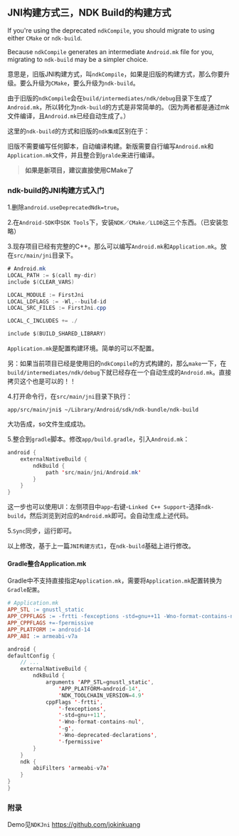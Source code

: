 ## JNI构建方式三，NDK Build的构建方式

If you're using the deprecated `ndkCompile`, you should migrate to using either `CMake` or `ndk-build`.

Because `ndkCompile` generates an intermediate `Android.mk` file for you, migrating to `ndk-build` may be a simpler choice.

意思是，旧版JNI构建方式，叫`ndkCompile`，如果是旧版的构建方式，那么你要升级。要么升级为`CMake`，要么升级为`ndk-build`。

由于旧版的`ndkCompile`会在`build/intermediates/ndk/debug`目录下生成了`Android.mk`，所以转化为`ndk-build`的方式是非常简单的。（因为两者都是通过mk文件编译，且`Android.mk`已经自动生成了。）

这里的`ndk-build`的方式和旧版的`ndk集成`区别在于：

旧版不需要编写任何脚本，自动编译构建。新版需要自行编写`Android.mk`和`Application.mk`文件，并且整合到`gralde`来进行编译。

> **如果是新项目，建议直接使用CMake了**

### ndk-build的JNI构建方式入门

1.删除`android.useDeprecatedNdk=true`。

2.在`Android-SDK`中`SDK Tools`下，安装`NDK／CMake／LLDB`这三个东西。（已安装忽略）

3.现存项目已经有完整的C++。那么可以编写`Android.mk`和`Application.mk`。放在`src/main/jni`目录下。

```java
# Android.mk
LOCAL_PATH := $(call my-dir)
include $(CLEAR_VARS)

LOCAL_MODULE := FirstJni
LOCAL_LDFLAGS := -Wl,--build-id
LOCAL_SRC_FILES := FirstJni.cpp

LOCAL_C_INCLUDES += ./

include $(BUILD_SHARED_LIBRARY)
```

`Application.mk`是配置构建环境。简单的可以不配置。

另：如果当前项目已经是使用旧的`ndkCompile`的方式构建的，那么`make`一下，在`build/intermediates/ndk/debug`下就已经存在一个自动生成的`Android.mk`。直接拷贝这个也是可以的！！


4.打开命令行，在`src/main/jni`目录下执行：

`app/src/main/jni$ ~/Library/Android/sdk/ndk-bundle/ndk-build`

大功告成，so文件生成成功。

5.整合到`gradle`脚本。修改`app/build.gradle`，引入`Android.mk`：

```java
android {
    externalNativeBuild {
        ndkBuild {
            path 'src/main/jni/Android.mk'
        }
    }
}
```

这一步也可以使用UI：左侧项目中`app`-右键-`Linked C++ Support`-选择`ndk-build`，然后浏览到对应的`Android.mk`即可。会自动生成上述代码。

5.`Sync`同步，运行即可。

以上修改，基于上一篇`JNI构建方式1`，在`ndk-build`基础上进行修改。


#### Gradle整合Application.mk

Gradle中不支持直接指定`Application.mk`，需要将`Application.mk`配置转换为`Gradle配置`。

```makefile
# Application.mk
APP_STL := gnustl_static
APP_CPPFLAGS := -frtti -fexceptions -std=gnu++11 -Wno-format-contains-nul -g -Wno-deprecated-declarations
APP_CPPFLAGS +=-fpermissive
APP_PLATFORM := android-14
APP_ABI := armeabi-v7a
```

```java
android {
defaultConfig {
    // ...
    externalNativeBuild {
        ndkBuild {
            arguments 'APP_STL=gnustl_static',
                'APP_PLATFORM=android-14',
                'NDK_TOOLCHAIN_VERSION=4.9'
            cppFlags '-frtti',
                '-fexceptions',
                '-std=gnu++11',
                '-Wno-format-contains-nul',
                '-g',
                '-Wno-deprecated-declarations',
                '-fpermissive'
        }
    }
    ndk {
        abiFilters 'armeabi-v7a'
    }
}
}
```

### 附录

Demo见`NDKJni`
<https://github.com/jokinkuang>
